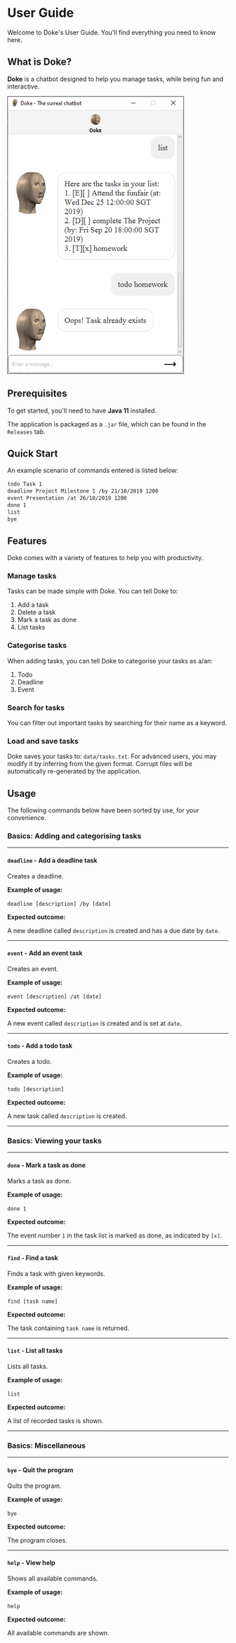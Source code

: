 # User Guide

Welcome to Doke's User Guide. You'll find everything you need to know here.

## What is Doke?

**Doke** is a chatbot designed to help you manage tasks, while being fun and interactive.

![Doke image](Ui.png)

## Prerequisites

To get started, you'll need to have **Java 11** installed.

The application is packaged as a `.jar` file, which can be found in the `Releases` tab.

## Quick Start

An example scenario of commands entered is listed below:

```
todo Task 1
deadline Project Milestone 1 /by 21/10/2019 1200
event Presentation /at 26/10/2019 1200
done 1
list
bye
```

## Features

Doke comes with a variety of features to help you with productivity.

### Manage tasks

Tasks can be made simple with Doke. You can tell Doke to:

1. Add a task
2. Delete a task
3. Mark a task as done
4. List tasks

### Categorise tasks

When adding tasks, you can tell Doke to categorise your tasks as a/an:

1. Todo
2. Deadline
3. Event

### Search for tasks

You can filter out important tasks by searching for their name as a keyword.

### Load and save tasks

Doke saves your tasks to: `data/tasks.txt`. For advanced users, you may modify it by inferring from the given format. Corrupt files will be automatically re-generated by the application.

## Usage

The following commands below have been sorted by use, for your convenience.

### Basics: Adding and categorising tasks

---

#### `deadline` - Add a deadline task

Creates a deadline.

**Example of usage:**

`deadline [description] /by [date]`

**Expected outcome:**

A new deadline called `description` is created and has a due date by `date`.

---

#### `event` - Add an event task

Creates an event.

**Example of usage:**

`event [description] /at [date]`

**Expected outcome:**

A new event called `description` is created and is set at `date`.

---

#### `todo` - Add a todo task

Creates a todo.

**Example of usage:**

`todo [description]`

**Expected outcome:**

A new task called `description` is created.

---

### Basics: Viewing your tasks

---

#### `done` - Mark a task as done

Marks a task as done.

**Example of usage:**

`done 1`

**Expected outcome:**

The event number `1` in the task list is marked as done, as indicated by `[x]`.

---

#### `find` - Find a task

Finds a task with given keywords.

**Example of usage:**

`find [task name]`

**Expected outcome:**

The task containing `task name` is returned.

---

#### `list` - List all tasks

Lists all tasks.

**Example of usage:**

`list`

**Expected outcome:**

A list of recorded tasks is shown.

---

### Basics: Miscellaneous

---

#### `bye` - Quit the program

Quits the program.

**Example of usage:**

`bye`

**Expected outcome:**

The program closes.

---

#### `help` - View help

Shows all available commands.

**Example of usage:**

`help`

**Expected outcome:**

All available commands are shown.
